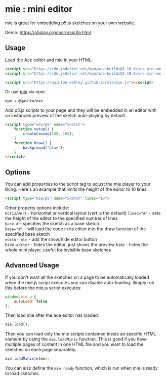 # mie : mini editor

mie is great for embedding p5.js sketches on your own website.

Demo: https://p5play.org/learn/sprite.html

## Usage

Load the Ace editor and mie in your HTML:

```html
<script src="https://cdn.jsdelivr.net/npm/ace-builds@1.18.0/src-min-noconflict/ace.min.js"></script>
<script src="https://cdn.jsdelivr.net/npm/ace-builds@1.18.0/src-min-noconflict/ext-language_tools.js"></script>

<script src="https://quinton-ashley.github.io/mie/mie.js"></script>
```

Or use [mie](https://www.npmjs.com/package/@qashto/mie) via npm:

```bash
npm i @qashto/mie
```

Add p5.js scripts to your page and they will be embedded in an editor with an instanced preview of the sketch auto-playing by default.

```html
<script type="mie/p5" name="Sketch">
	function setup() {
		createCanvas(100, 100);
	}
	function draw() {
		background('blue');
	}
</script>
```

## Options

You can add properties to the script tag to adjust the mie player to your liking. Here's an example that limits the height of the editor to 10 lines.

```html
<script type="mie/p5" name="Sketch" lines="10">
```

Other property options include:  
`horiz`/`vert` - horizontal or vertical layout (vert is the default)
`lines="#"` - sets the height of the editor to the specified number of lines  
`base-#` - specifies the sketch as a base sketch  
`base="#"` - will load the code in its editor into the draw function of the specified base sketch  
`editor-btn` - add the show/hide editor button  
`hide-editor` - hides the editor, just shows the preview
`hide` - hides the whole mini player, useful for invisible base sketches

## Advanced Usage

If you don't want all the sketches on a page to be automatically loaded when the mie.js script executes you can disable auto-loading. Simply run this before the mie.js script executes:

```js
window.mie = {
	autoLoad: false
};
```

Then load mie after the ace editor has loaded:

```js
mie.load();
```

Then you can load only the mie scripts contained inside an specific HTML element by using the `mie.loadMinis` function. This is good if you have multiple pages of content in one HTML file and you want to load the sketches on each page separately.

```js
mie.loadMinis(elem);
```

You can also define the `mie.ready` function, which is run when mie is ready to load sketches.
